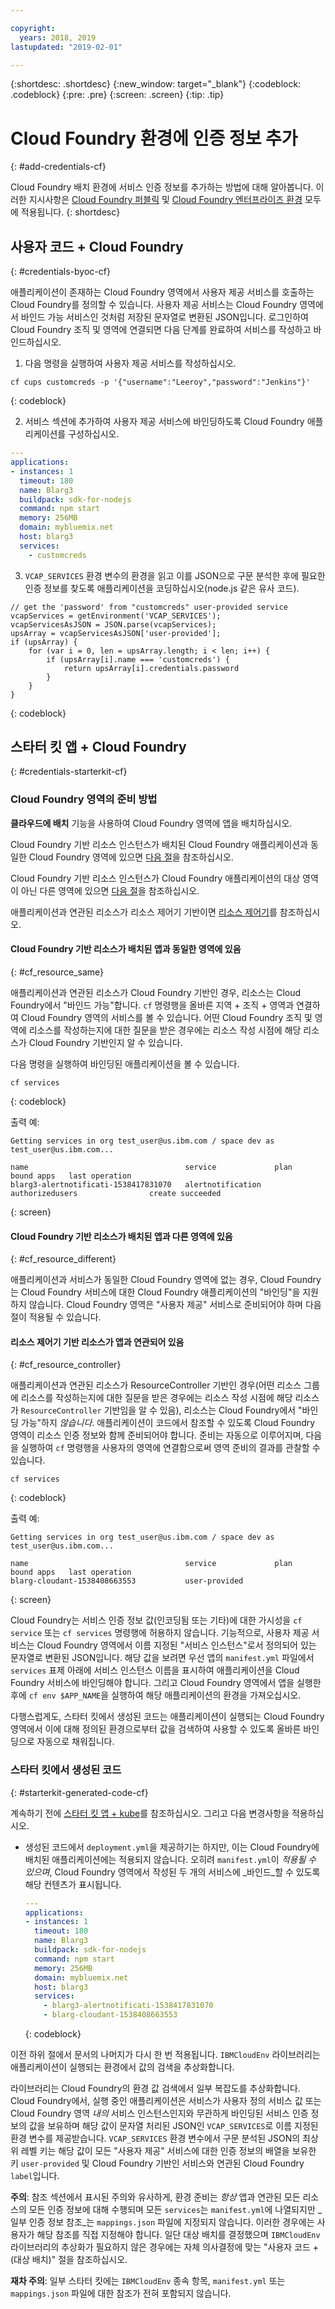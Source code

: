 ```yaml
---

copyright:
  years: 2018, 2019
lastupdated: "2019-02-01"

---
```


{:shortdesc: .shortdesc}
{:new_window: target="_blank"}
{:codeblock: .codeblock}
{:pre: .pre}
{:screen: .screen}
{:tip: .tip}

# Cloud Foundry 환경에 인증 정보 추가
{: #add-credentials-cf}

Cloud Foundry 배치 환경에 서비스 인증 정보를 추가하는 방법에 대해 알아봅니다. 이러한 지시사항은 [Cloud Foundry 퍼블릭](/docs/cloud-foundry-public/about-cf.html#about-cf) 및 [Cloud Foundry 엔터프라이즈 환경](/docs/cloud-foundry-public/cfee.html#cfee) 모두에 적용됩니다.
{: shortdesc}

## 사용자 코드 + Cloud Foundry
{: #credentials-byoc-cf}

애플리케이션이 존재하는 Cloud Foundry 영역에서 사용자 제공 서비스를 호출하는 Cloud Foundry를 정의할 수 있습니다. 사용자 제공 서비스는 Cloud Foundry 영역에서 바인드 가능 서비스인 것처럼 저장된 문자열로 변환된 JSON입니다. 로그인하여 Cloud Foundry 조직 및 영역에 연결되면 다음 단계를 완료하여 서비스를 작성하고 바인드하십시오.

1. 다음 명령을 실행하여 사용자 제공 서비스를 작성하십시오.
  ```console
  cf cups customcreds -p '{"username":"Leeroy","password":"Jenkins"}'
  ```
  {: codeblock}

2. 서비스 섹션에 추가하여 사용자 제공 서비스에 바인딩하도록 Cloud Foundry 애플리케이션를 구성하십시오.
  ```yaml
  ---
  applications:
  - instances: 1
    timeout: 180
    name: Blarg3
    buildpack: sdk-for-nodejs
    command: npm start
    memory: 256MB
    domain: mybluemix.net
    host: blarg3
    services:
      - customcreds
  ```

3. `VCAP_SERVICES` 환경 변수의 환경을 읽고 이를 JSON으로 구문 분석한 후에 필요한 인증 정보를 찾도록 애플리케이션을 코딩하십시오(node.js 같은 유사 코드).
  ```
  // get the 'password' from "customcreds" user-provided service
  vcapServices = getEnvironment('VCAP_SERVICES');
  vcapServicesAsJSON = JSON.parse(vcapServices);
  upsArray = vcapServicesAsJSON['user-provided'];
  if (upsArray) {
      for (var i = 0, len = upsArray.length; i < len; i++) {
          if (upsArray[i].name === 'customcreds') {
              return upsArray[i].credentials.password
          }
      }
  }
  ```
{: codeblock}


## 스타터 킷 앱 + Cloud Foundry
{: #credentials-starterkit-cf}

### Cloud Foundry 영역의 준비 방법

**클라우드에 배치** 기능을 사용하여 Cloud Foundry 영역에 앱을 배치하십시오.

Cloud Foundry 기반 리소스 인스턴스가 배치된 Cloud Foundry 애플리케이션과 동일한 Cloud Foundry 영역에 있으면 [다음 절](/docs/apps/creds_cf.html#cf_resource_same)을 참조하십시오.

Cloud Foundry 기반 리소스 인스턴스가 Cloud Foundry 애플리케이션의 대상 영역이 아닌 다른 영역에 있으면 [다음 절](/docs/apps/creds_cf.html#cf_resource_different)을 참조하십시오.

애플리케이션과 연관된 리소스가 리소스 제어기 기반이면 [리소스 제어기](/docs/apps/creds_cf.html#cf_resource_controller)를 참조하십시오.

#### Cloud Foundry 기반 리소스가 배치된 앱과 동일한 영역에 있음
{: #cf_resource_same}

애플리케이션과 연관된 리소스가 Cloud Foundry 기반인 경우, 리소스는 Cloud Foundry에서 "바인드 가능"합니다. `cf` 명령행을 올바른 지역 + 조직 + 영역과 연결하여 Cloud Foundry 영역의 서비스를 볼 수 있습니다. 어떤 Cloud Foundry 조직 및 영역에 리소스를 작성하는지에 대한 질문을 받은 경우에는 리소스 작성 시점에 해당 리소스가 Cloud Foundry 기반인지 알 수 있습니다.

다음 명령을 실행하여 바인딩된 애플리케이션을 볼 수 있습니다.
```console
cf services
```
{: codeblock}

출력 예:
```
Getting services in org test_user@us.ibm.com / space dev as test_user@us.ibm.com...

name                                   service             plan              bound apps   last operation
blarg3-alertnotificati-1538417831070   alertnotification   authorizedusers                create succeeded
```
{: screen}

#### Cloud Foundry 기반 리소스가 배치된 앱과 다른 영역에 있음
{: #cf_resource_different}

애플리케이션과 서비스가 동일한 Cloud Foundry 영역에 없는 경우, Cloud Foundry는 Cloud Foundry 서비스에 대한 Cloud Foundry 애플리케이션의 "바인딩"을 지원하지 않습니다. Cloud Foundry 영역은 "사용자 제공" 서비스로 준비되어야 하며 다음 절이 적용될 수 있습니다.

#### 리소스 제어기 기반 리소스가 앱과 연관되어 있음
{: #cf_resource_controller}

애플리케이션과 연관된 리소스가 ResourceController 기반인 경우(어떤 리소스 그룹에 리소스를 작성하는지에 대한 질문을 받은 경우에는 리소스 작성 시점에 해당 리소스가 `ResourceController` 기반임을 알 수 있음), 리소스는 Cloud Foundry에서 "바인딩 가능"하지 _않습니다_. 애플리케이션이 코드에서 참조할 수 있도록 Cloud Foundry 영역이 리소스 인증 정보와 함께 준비되어야 합니다. 준비는 자동으로 이루어지며, 다음을 실행하여 `cf` 명령행을 사용자의 영역에 연결함으로써 영역 준비의 결과를 관찰할 수 있습니다.
```console
cf services
```
{: codeblock}

출력 예:
```
Getting services in org test_user@us.ibm.com / space dev as test_user@us.ibm.com...

name                                   service             plan              bound apps   last operation
blarg-cloudant-1538408663553           user-provided
```
{: screen}

Cloud Foundry는 서비스 인증 정보 값(인코딩됨 또는 기타)에 대한 가시성을 `cf service` 또는 `cf services` 명령행에 허용하지 않습니다. 기능적으로, 사용자 제공 서비스는 Cloud Foundry 영역에서 이름 지정된 "서비스 인스턴스"로서 정의되어 있는 문자열로 변환된 JSON입니다. 해당 값을 보려면 우선 앱의 `manifest.yml` 파일에서 `services` 표제 아래에 서비스 인스턴스 이름을 표시하여 애플리케이션을 Cloud Foundry 서비스에 바인딩해야 합니다. 그리고 Cloud Foundry 영역에서 앱을 실행한 후에 `cf env $APP_NAME`을 실행하여 해당 애플리케이션의 환경을 가져오십시오.

다행스럽게도, 스타터 킷에서 생성된 코드는 애플리케이션이 실행되는 Cloud Foundry 영역에서 이에 대해 정의된 환경으로부터 값을 검색하여 사용할 수 있도록 올바른 바인딩으로 자동으로 채워집니다.

### 스타터 킷에서 생성된 코드
{: #starterkit-generated-code-cf}

계속하기 전에 [스타터 킷 앱 + kube](/docs/apps/creds_kube.html#credentials-starterkit-kube-gencode)를 참조하십시오. 그리고 다음 변경사항을 적용하십시오.

* 생성된 코드에서 `deployment.yml`을 제공하기는 하지만, 이는 Cloud Foundry에 배치된 애플리케이션에는 적용되지 않습니다. 오히려 `manifest.yml`이 _적용될 수 있으며_, Cloud Foundry 영역에서 작성된 두 개의 서비스에 _바인드_할 수 있도록 해당 컨텐츠가 표시됩니다.
  ```yaml
  ---
  applications:
  - instances: 1
    timeout: 180
    name: Blarg3
    buildpack: sdk-for-nodejs
    command: npm start
    memory: 256MB
    domain: mybluemix.net
    host: blarg3
    services:
      - blarg3-alertnotificati-1538417831070
      - blarg-cloudant-1538408663553
  ```
  {: codeblock}

이전 하위 절에서 문서의 나머지가 다시 한 번 적용됩니다. `IBMCloudEnv` 라이브러리는 애플리케이션이 실행되는 환경에서 값의 검색을 추상화합니다.

라이브러리는 Cloud Foundry의 환경 값 검색에서 일부 복잡도를 추상화합니다. Cloud Foundry에서, 실행 중인 애플리케이션은 서비스가 사용자 정의 서비스 값 또는 Cloud Foundry 영역 _내의_ 서비스 인스턴스인지와 무관하게 바인딩된 서비스 인증 정보의 값을 보유하며 해당 값이 문자열 처리된 JSON인 `VCAP_SERVICES`로 이름 지정된 환경 변수를 제공받습니다. `VCAP_SERVICES` 환경 변수에서 구문 분석된 JSON의 최상위 레벨 키는 해당 값이 모든 "사용자 제공" 서비스에 대한 인증 정보의 배열을 보유한 키 `user-provided` 및 Cloud Foundry 기반인 서비스와 연관된 Cloud Foundry `label`입니다.

**주의**: 참조 섹션에서 표시된 주의와 유사하게, 환경 준비는 _항상_ 앱과 연관된 모든 리소스의 모든 인증 정보에 대해 수행되며 모든 `services`는 `manifest.yml`에 나열되지만 _일부 인증 정보 참조_는 `mappings.json` 파일에 지정되지 않습니다. 이러한 경우에는 사용자가 해당 참조를 직접 지정해야 합니다. 일단 대상 배치를 결정했으며 `IBMCloudEnv` 라이브러리의 추상화가 필요하지 않은 경우에는 자체 의사결정에 맞는 "사용자 코드 + (대상 배치)" 절을 참조하십시오.

**재차 주의**: 일부 스타터 킷에는 `IBMCloudEnv` 종속 항목, `manifest.yml` 또는 `mappings.json` 파일에 대한 참조가 전혀 포함되지 않습니다.
